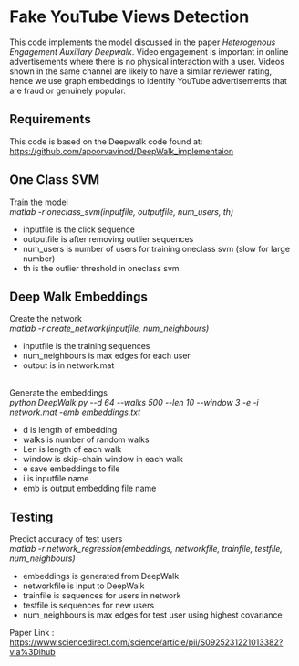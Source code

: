 Fake YouTube Views Detection
===
This code implements the model discussed in the paper _Heterogenous Engagement Auxillary Deepwalk_. Video engagement is important in online advertisements where there is no physical interaction with a user. Videos shown in the same channel are likely to have a similar reviewer rating, hence we use graph embeddings to identify YouTube advertisements that are fraud or genuinely popular. 

Requirements
---
This code is based on the Deepwalk code found at:
https://github.com/apoorvavinod/DeepWalk_implementaion

One Class SVM 
---
Train the model<br>
*matlab -r oneclass_svm(inputfile, outputfile, num_users, th)*
- inputfile is the click sequence
- outputfile is after removing outlier sequences
- num_users is number of users for training oneclass svm (slow for large number)
- th is the outlier threshold in oneclass svm



Deep Walk Embeddings
---
Create the network<br>
*matlab -r create_network(inputfile, num_neighbours)*
- inputfile is the training sequences
- num_neighbours is max edges for each user
- output is in network.mat<br><br>

Generate the embeddings<br>
*python DeepWalk.py --d 64 --walks 500 --len 10 --window 3 -e -i network.mat -emb embeddings.txt*
- d is length of embedding
- walks is number of random walks
- Len is length of each walk
- window is skip-chain window in each walk
- e save embeddings to file
- i is inputfile name
- emb is output embedding file name<br>

Testing
---
Predict accuracy of test users<br>
*matlab -r network_regression(embeddings, networkfile, trainfile, testfile, num_neighbours)*
- embeddings is generated from DeepWalk
- networkfile is input to DeepWalk
- trainfile is sequences for users in network
- testfile is sequences for new users
- num_neighbours is max edges for test user using highest covariance


Paper Link : https://www.sciencedirect.com/science/article/pii/S0925231221013382?via%3Dihub


